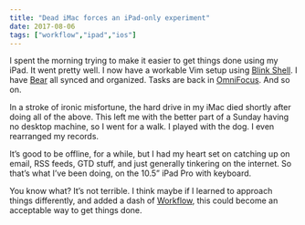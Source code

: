 ```yaml
---
title: "Dead iMac forces an iPad-only experiment"
date: 2017-08-06
tags: ["workflow","ipad","ios"]
---
```


I spent the morning trying to make it easier to get things done using my iPad. It went pretty well. I now have a workable Vim setup using [Blink Shell][1]. I have [Bear][2] all synced and organized. Tasks are back in [OmniFocus][3]. And so on.

In a stroke of ironic misfortune, the hard drive in my iMac died shortly after doing all of the above. This left me with the better part of a Sunday having no desktop machine, so I went for a walk. I played with the dog. I even rearranged my records. 

It’s good to be offline, for a while, but I had my heart set on catching up on email, RSS feeds, GTD stuff, and just generally tinkering on the internet. So that’s what I’ve been doing, on the 10.5” iPad Pro with keyboard. 

You know what? It’s not terrible. I think maybe if I learned to approach things differently, and added a dash of [Workflow][4], this could become an acceptable way to get things done.

[1]:	https://blink.sh/
[2]:	http://www.bear-writer.com
[3]:	https://www.omnigroup.com/omnifocus/
[4]:	https://workflow.is